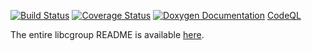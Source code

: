 [![Build Status](https://github.com/libcgroup/libcgroup/workflows/Continuous%20Integration/badge.svg?branch=main)](https://github.com/libcgroup/libcgroup/actions)
[![Coverage Status](https://coveralls.io/repos/github/libcgroup/libcgroup/badge.png)](https://coveralls.io/github/libcgroup/libcgroup)
[![Doxygen Documentation](https://img.shields.io/badge/Documentation-Doxygen-green.svg)](https://libcgroup.github.io/libcgroup/)
[CodeQL](https://github.com/libcgroup/libcgroup/actions/workflows/codeql-analysis.yml/badge.svg?branch=main)

The entire libcgroup README is available [here](README).
